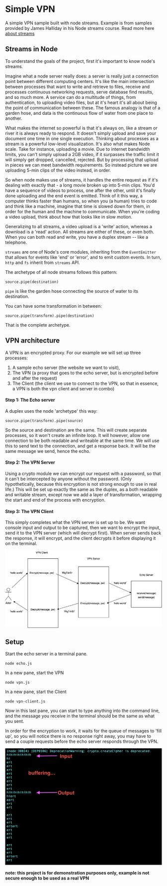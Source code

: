 # Simple VPN

A simple VPN sample built with node streams. Example is from samples provided by James Halliday in his Node streams course. Read more here [about streams](https://github.com/substack/stream-handbook/)

## Streams in Node

To understand the goals of the project, first it's important to know node's streams.

Imagine what a node server really does: a server is really just a connection point between different computing centers. It's like the main intersection between processes that want to write and retrieve to files, receive and processes continuous networking requests, serve database find results, and so much more. A service can do a multitude of things, from authentication, to uploading video files, but at it's heart it's all about being the point of communication between these. The famous analogy is that of a garden hose, and data is the continuous flow of water from one place to another.

What makes the internet so powerful is that it's always on, like a stream or river it is always ready to respond. It doesn't simply upload and save your document one time in one single execution. Thinking about processes as a stream is a powerful low-level visualization. It's also what makes Node scale. Take for instance, uploading a movie. Due to internet bandwidth limits, you can't simply upload a 2GB video, if it surpasses the traffic limit it will simply get dropped, cancelled, rejected. But by processing that upload in pieces we can meet bandwidth requirements. So instead picture we are uploading 5-min clips of the video instead, in order. 

So when node makes use of streams, it handles the entire request as if it's dealing with exactly that - a long movie broken up into 5-min clips. You'd have a sequence of videos to process, one after the other, until it's finally done uploading and the end event is emitted. Think of it this way, a computer thinks faster than humans, so when you (a human) tries to code and think like a machine, imagine that time is slowed down for them, in order for the human and the machine to communicate. When you're coding a video upload, think about how that looks like in slow motion.

Generalizing to all streams, a video upload is a 'write' action, whereas a download is a 'read' action. All streams are either of these, or even both. When you can both read and write, you have a duplex stream -- like a telephone.

`streams` are one of Node's core modules, inheriting from the `EventEmitter` that allows for events like 'end' or 'error', and to emit custom events. In turn, `http` and `fs` inherit from `streams` API.

The archetype of all node streams follows this pattern:

```
source.pipe(destination)
```

`pipe` is like the garden hose connecting the source of water to its destination.

You can have some transformation in between:

```
source.pipe(transform).pipe(destination)
```

That is the complete archetype.

## VPN architecture

A VPN is an encrypted proxy. For our example we will set up three processes: 
1. A sample echo server (the website we want to visit),  
2. The VPN (a proxy that goes to the echo server, but is encrypted before and after the request)
3. The Client (the client we use to connect to the VPN, so that in essence, a VPN is both the vpn client and server in combo)

#### Step 1: The Echo server
A duplex uses the node 'archetype' this way:
```
source.pipe(transform).pipe(source)
```

So the source and destination are the same. This will create separate processes, so it won't create an infinite loop. It will however, allow one connection to be both readable and writeable at the same time. We will use this to send text to the connection, and get a response back. It will be the same message we send, hence the echo.

#### Step 2: The VPN Server
Using a crypto module we can encrypt our request with a password, so that it can't be intercepted by anyone without the password. (Only hypothetically, because this encryption is not strong enough to use in real life.) This will be set up exactly the same as the duplex, as a both readable and writable stream, except now we add a layer of transformation, wrapping the start and end of the process with encryption.

#### Step 3: The VPN Client
This simply completes what the VPN server is set up to be. We want console input and output to be captured, then we want to encrypt the input, send it to the VPN server (which will decrypt first). When server sends back the response, it will encrypt, and the client decrypts it before displaying it on the terminal.

![alt text](diagram-vpn.png)


## Setup

Start the echo server in a terminal pane.
```
node echo.js
```

In a new pane, start the VPN
```
node vpn.js
```

In a new pane, start the Client
```
node vpn-client.js
```

Now in this last pane, you can start to type anything into the command line, and the message you receive in the terminal should be the same as what you sent.

In order for the encryption to work, it waits for the queue of messages to 'fill up', so you will notice there is no response right away, you may have to send a couple requests before the echo server responds through the VPN.

![alt text](buffering.png)


 
**note: this project is for demonstration purposes only, example is not secure enough to be used as a real VPN**

